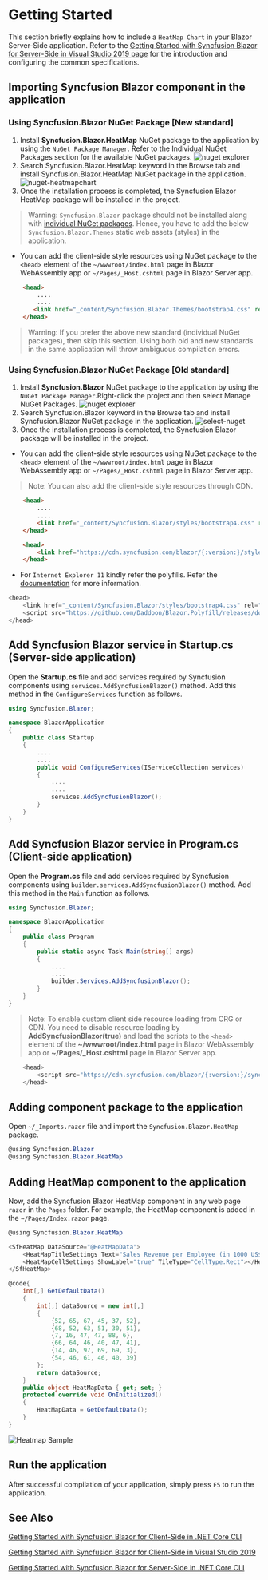 # Getting Started

This section briefly explains how to include a `HeatMap Chart` in your Blazor Server-Side application. Refer to the [Getting Started with Syncfusion Blazor for Server-Side in Visual Studio 2019 page](https://blazor.syncfusion.com/documentation/getting-started/blazor-server-side-visual-studio-2019/) for the introduction and configuring the common specifications.

## Importing Syncfusion Blazor component in the application

### Using Syncfusion.Blazor NuGet Package [New standard]

1. Install **Syncfusion.Blazor.HeatMap** NuGet package to the application by using the `NuGet Package Manager`. Refer to the Individual NuGet Packages section for the available NuGet packages.
![nuget explorer](images/nuget-explorer1.png)
2. Search Syncfusion.Blazor.HeatMap keyword in the Browse tab and install Syncfusion.Blazor.HeatMap NuGet package in the application.
![nuget-heatmapchart](images/nuget-heatmapchart.png)
3. Once the installation process is completed, the Syncfusion Blazor HeatMap package will be installed in the project.
> Warning: `Syncfusion.Blazor` package should not be installed along with [individual NuGet packages](https://blazor.syncfusion.com/documentation/nuget-packages/). Hence, you have to add the below `Syncfusion.Blazor.Themes` static web assets (styles) in the application.
* You can add the client-side style resources using NuGet package to the `<head>` element of the `~/wwwroot/index.html` page in Blazor WebAssembly app or `~/Pages/_Host.cshtml` page in Blazor Server app.

```html
    <head>
        ....
        ....
       <link href="_content/Syncfusion.Blazor.Themes/bootstrap4.css" rel="stylesheet" />
    </head>
```

> Warning: If you prefer the above new standard (individual NuGet packages), then skip this section. Using both old and new standards in the same application will throw ambiguous compilation errors.

### Using Syncfusion.Blazor NuGet Package [Old standard]

1. Install **Syncfusion.Blazor** NuGet package to the application by using the `NuGet Package Manager`.Right-click the project and then select Manage NuGet Packages.
![nuget explorer](images/nuget-explorer1.png)
2. Search Syncfusion.Blazor keyword in the Browse tab and install Syncfusion.Blazor NuGet package in the application.
![select-nuget](images/select-nuget1.png)
3. Once the installation process is completed, the Syncfusion Blazor package will be installed in the project.
* You can add the client-side style resources using NuGet package to the `<head>` element of the `~/wwwroot/index.html` page in Blazor WebAssembly app or `~/Pages/_Host.cshtml` page in Blazor Server app.
>Note: You can also add the client-side style resources through CDN.

```html
    <head>
        ....
        ....
        <link href="_content/Syncfusion.Blazor/styles/bootstrap4.css" rel="stylesheet" />
    </head>
```

```html
    <head>
        <link href="https://cdn.syncfusion.com/blazor/{:version:}/styles/bootstrap4.css" rel="stylesheet" />
    </head>
```

* For `Internet Explorer 11` kindly refer the polyfills. Refer the [documentation](https://blazor.syncfusion.com/documentation/common/how-to/render-blazor-server-app-in-ie/) for more information.

```csharp
<head>
    <link href="_content/Syncfusion.Blazor/styles/bootstrap4.css" rel="stylesheet" />
    <script src="https://github.com/Daddoon/Blazor.Polyfill/releases/download/3.0.1/blazor.polyfill.min.js"></script>
</head>
```

## Add Syncfusion Blazor service in Startup.cs (Server-side application)

Open the **Startup.cs** file and add services required by Syncfusion components using `services.AddSyncfusionBlazor()` method. Add this method in the `ConfigureServices` function as follows.

```csharp
using Syncfusion.Blazor;

namespace BlazorApplication
{
    public class Startup
    {
        ....
        ....
        public void ConfigureServices(IServiceCollection services)
        {
            ....
            ....
            services.AddSyncfusionBlazor();
        }
    }
}

```

## Add Syncfusion Blazor service in Program.cs (Client-side application)

Open the **Program.cs** file and add services required by Syncfusion components using `builder.services.AddSyncfusionBlazor()` method. Add this method in the `Main` function as follows.

```csharp
using Syncfusion.Blazor;

namespace BlazorApplication
{
    public class Program
    {
        public static async Task Main(string[] args)
        {
            ....
            ....
            builder.Services.AddSyncfusionBlazor();
        }
    }
}
```

>Note: To enable custom client side resource loading from CRG or CDN. You need to disable resource loading by  **AddSyncfusionBlazor(true)** and load the scripts to the `<head>` element of the **~/wwwroot/index.html** page in Blazor WebAssembly app or **~/Pages/_Host.cshtml** page in Blazor Server app.  

```csharp
    <head>
        <script src="https://cdn.syncfusion.com/blazor/{:version:}/syncfusion-blazor.min.js"></script>
    </head>
```

## Adding component package to the application

Open `~/_Imports.razor` file and import the `Syncfusion.Blazor.HeatMap` package.

```csharp
@using Syncfusion.Blazor
@using Syncfusion.Blazor.HeatMap
```

## Adding HeatMap component to the application

Now, add the Syncfusion Blazor HeatMap component in any web page `razor` in the `Pages` folder. For example, the HeatMap component is added in the `~/Pages/Index.razor` page.

```csharp
@using Syncfusion.Blazor.HeatMap

<SfHeatMap DataSource="@HeatMapData">
    <HeatMapTitleSettings Text="Sales Revenue per Employee (in 1000 US$)"></HeatMapTitleSettings>
    <HeatMapCellSettings ShowLabel="true" TileType="CellType.Rect"></HeatMapCellSettings>
</SfHeatMap>

@code{
    int[,] GetDefaultData()
    {
        int[,] dataSource = new int[,]
        {
            {52, 65, 67, 45, 37, 52},
            {68, 52, 63, 51, 30, 51},
            {7, 16, 47, 47, 88, 6},
            {66, 64, 46, 40, 47, 41},
            {14, 46, 97, 69, 69, 3},
            {54, 46, 61, 46, 40, 39}
        };
        return dataSource;
    }
    public object HeatMapData { get; set; }
    protected override void OnInitialized()
    {
        HeatMapData = GetDefaultData();
    }
}
```

![Heatmap Sample](images/heatmap.gif)

## Run the application

After successful compilation of your application, simply press `F5` to run the application.

## See Also

[Getting Started with Syncfusion Blazor for Client-Side in .NET Core CLI](https://blazor.syncfusion.com/documentation/getting-started/blazor-webassembly-dotnet-cli/)

[Getting Started with Syncfusion Blazor for Client-Side in Visual Studio 2019](https://blazor.syncfusion.com/documentation/getting-started/blazor-webassembly-visual-studio-2019/)

[Getting Started with Syncfusion Blazor for Server-Side in .NET Core CLI](https://blazor.syncfusion.com/documentation/getting-started/blazor-server-side-dotnet-cli/)